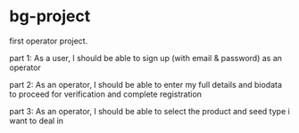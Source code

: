 # bg-project

first operator project.

part 1:
As a user, I should be able to sign up (with email & password) as an operator

part 2:
As an operator, I should be able to enter my full details and biodata to proceed for verification and complete registration

part 3:
As an operator, I should be able to select the product and seed type i want to deal in
